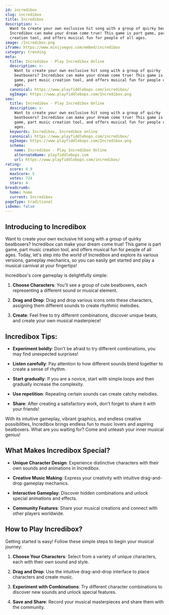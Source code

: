 ```yaml
---
id: incredibox
slug: incredibox
title: Incredibox
description: >-
  Want to create your own exclusive hit song with a group of quirky beatboxers?
  Incredibox can make your dream come true! This game is part game, part music
  creation tool, and offers musical fun for people of all ages.
image: /Incredibox.png
iframe: https://www.minijuegos.com/embed/incredibox
category: trending
meta:
  title: Incredibox - Play Incredibox Online
  description: >-
    Want to create your own exclusive hit song with a group of quirky
    beatboxers? Incredibox can make your dream come true! This game is part
    game, part music creation tool, and offers musical fun for people of all
    ages.
  canonical: https://www.playfiddlebops.com/incredibox/
  ogImage: https://www.playfiddlebops.com/Incredibox.png
seo:
  title: Incredibox - Play Incredibox Online
  description: >-
    Want to create your own exclusive hit song with a group of quirky
    beatboxers? Incredibox can make your dream come true! This game is part
    game, part music creation tool, and offers musical fun for people of all
    ages.
  keywords: Incredibox, Incredibox online
  canonical: https://www.playfiddlebops.com/incredibox/
  ogImage: https://www.playfiddlebops.com/Incredibox.png
  schema:
    name: Incredibox - Play Incredibox Online
    alternateName: playfiddlebops.com
    url: https://www.playfiddlebops.com/incredibox/
rating:
  score: 4.9
  maxScore: 5
  votes: 724
  stars: 4
breadcrumb:
  home: home
  current: Incredibox
pageType: traditional
isDemo: false
---
```


## Introducing to Incredibox

Want to create your own exclusive hit song with a group of quirky beatboxers? Incredibox can make your dream come true! This game is part game, part music creation tool, and offers musical fun for people of all ages. Today, let's step into the world of Incredibox and explore its various versions, gameplay mechanics, so you can easily get started and play a musical carnival at your fingertips!

Incredibox's core gameplay is delightfully simple:

1. **Choose Characters**: You'll see a group of cute beatboxers, each representing a different sound or musical element.

1. **Drag and Drop**: Drag and drop various icons onto these characters, assigning them different sounds to create rhythmic melodies.

1. **Create**: Feel free to try different combinations, discover unique beats, and create your own musical masterpiece!

## Incredibox Tips:

- **Experiment boldly**: Don't be afraid to try different combinations, you may find unexpected surprises!

- **Listen carefully**: Pay attention to how different sounds blend together to create a sense of rhythm.

- **Start gradually**: If you are a novice, start with simple loops and then gradually increase the complexity.

- **Use repetition**: Repeating certain sounds can create catchy melodies.

- **Share**: After creating a satisfactory work, don't forget to share it with your friends!

With its intuitive gameplay, vibrant graphics, and endless creative possibilities, Incredibox brings endless fun to music lovers and aspiring beatboxers. What are you waiting for? Come and unleash your inner musical genius!

## What Makes Incredibox Special?

- **Unique Character Design**: Experience distinctive characters with their own sounds and animations in Incredibox.

- **Creative Music Making**: Express your creativity with intuitive drag-and-drop gameplay mechanics.

- **Interactive Gameplay**: Discover hidden combinations and unlock special animations and effects.

- **Community Features**: Share your musical creations and connect with other players worldwide.

## How to Play Incredibox?

Getting started is easy! Follow these simple steps to begin your musical journey:

1. **Choose Your Characters**: Select from a variety of unique characters, each with their own sound and style.

1. **Drag and Drop**: Use the intuitive drag-and-drop interface to place characters and create music.

1. **Experiment with Combinations**: Try different character combinations to discover new sounds and unlock special features.

1. **Save and Share**: Record your musical masterpieces and share them with the community.
